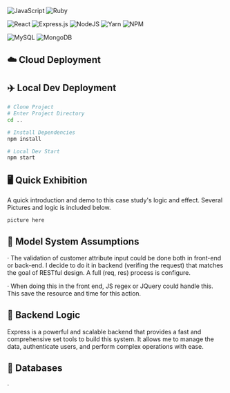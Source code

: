 ![JavaScript](https://img.shields.io/badge/javascript-%23323330.svg?style=for-the-badge&logo=javascript&logoColor=%23F7DF1E)
![Ruby](https://img.shields.io/badge/ruby-%23CC342D.svg?style=for-the-badge&logo=ruby&logoColor=white)

![React](https://img.shields.io/badge/react-%2320232a.svg?style=for-the-badge&logo=react&logoColor=%2361DAFB)
![Express.js](https://img.shields.io/badge/express.js-%23404d59.svg?style=for-the-badge&logo=express&logoColor=%2361DAFB)
![NodeJS](https://img.shields.io/badge/node.js-6DA55F?style=for-the-badge&logo=node.js&logoColor=white)
![Yarn](https://img.shields.io/badge/yarn-%232C8EBB.svg?style=for-the-badge&logo=yarn&logoColor=white)
![NPM](https://img.shields.io/badge/NPM-%23CB3837.svg?style=for-the-badge&logo=npm&logoColor=white)

![MySQL](https://img.shields.io/badge/mysql-%2300f.svg?style=for-the-badge&logo=mysql&logoColor=white)
![MongoDB](https://img.shields.io/badge/MongoDB-%234ea94b.svg?style=for-the-badge&logo=mongodb&logoColor=white)

## :cloud: Cloud Deployment

## ✈️ Local Dev Deployment

```bash
# Clone Project
# Enter Project Directory
cd ..

# Install Dependencies
npm install

# Local Dev Start
npm start
```

## 🖥  Quick Exhibition

A quick introduction and demo to this case study's logic and effect. Several Pictures and logic is included below.

`picture here`

## 📃 Model System Assumptions

· The validation of customer attribute input could be done both in front-end or back-end. I decide to do it in backend (verifing the request) that matches the goal of RESTful design. A full (req, res) process is configure.

· When doing this in the front end, JS regex or JQuery could handle this. This save the resource and time for this action.

## 🤖 Backend Logic

Express is a powerful and scalable backend that provides a fast and comprehensive set tools to build this system. It allows me to manage the data, authenticate users, and perform complex operations with ease.

## :floppy_disk: Databases

· 
